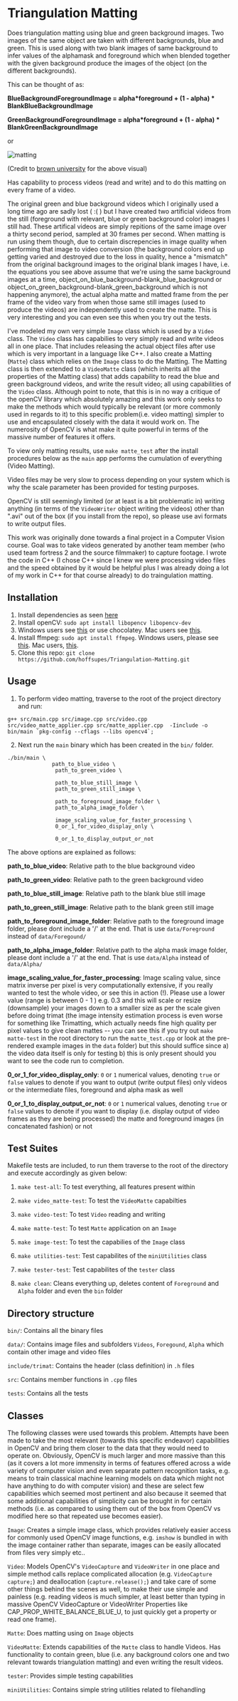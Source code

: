 # Triangulation Matting

Does triangulation matting using blue and green background images. Two images of the same object are taken with different backgrounds, blue and green.
This is used along with two blank images of same background to infer values of the alphamask and foreground which when blended together with the
given background produce the images of the object (on the different backgrounds).

This can be thought of as:

**BlueBackgroundForegroundImage = alpha*foreground + (1 - alpha) * BlankBlueBackgroundImage**

**GreenBackgroundForegroundImage = alpha*foreground + (1 - alpha) * BlankGreenBackgroundImage**

or

![matting](https://user-images.githubusercontent.com/28497335/138963602-8a587a14-66e9-44fa-8e72-17e2481bdc2a.png)

(Credit to [brown university](http://cs.brown.edu/courses/cs129/results/final/njooma/) for the above visual)

Has capability to process videos (read and write) and to do this matting on every frame of a video.

The original green and blue background videos which I originally used a long time ago are sadly lost ( :( ) but I have created two artificial videos
from the still (foreground with relevant, blue or green background color) images I still had. These artifical videos are simply repitions of the same image over a thirty second period, sampled at 30 frames per second. When matting is run using them though, due to certain discrepencies in image quality when performing that image to video conversion (the background colors end up getting varied and destroyed due to the loss in quality, hence a "mismatch" from the original background images to the original blank images I have, i.e. the equations you see above assume that we're using the same background images at a time, object_on_blue_background-blank_blue_background or object_on_green_background-blank_green_background which is not happening anymore), the actual alpha matte and matted frame from the per frame of the video vary from when those same still images (used to produce the videos) are independently used to create the matte. This is very interesting and you can even see this when you try out the tests.

I've modeled my own very simple `Image` class which is used by a `Video` class. The ``Video`` class has capabilies to very simply read and write videos all in one place.
That includes releasing the actual object files after use which is very important in a language like C++. I also create a Matting (`Matte`) class which relies on the `Image` class to do the Matting. The Matting class is then extended to a `VideoMatte` class (which inherits all the properties of the Matting class) that adds capability to read the blue and green background videos, and write the result video; all using capabilities of the `Video` class. Although point to note, that this is in no way a critique of the openCV library which absolutely amazing and this work only seeks to make the methods which would typically be relevant (or more commonly used in regards to it) to this specific problem(i.e. video matting) simpler to use and encapsulated closely with the data it would work on. The numerosity of OpenCV is what make it quite powerful in terms of the massive number of features it offers.

To view only matting results, use `make matte_test` after the install procedures below as the `main` app performs the cumulation of everything (Video Matting).

Video files may be very slow to process depending on your system which is why the scale parameter has been provided for testing purposes.

OpenCV is still seemingly limited (or at least is a bit problematic in) writing anything (in terms of the `VideoWriter` object writing the videos) other than ".avi" out of the box (if you install from the repo), so please use avi formats to write output files.

This work was originally done towards a final project in a Computer Vision course. Goal was to take videos generated by another team member (who used team fortress 2 and the source filmmaker) to capture footage. I wrote the code in C++ (I chose C++ since I knew we were processing video files and the speed obtained by it would be helpful plus I was already doing a lot of my work in C++ for that course already) to do traingulation matting.

## Installation


1. Install dependencies as seen [here](https://linuxize.com/post/how-to-install-opencv-on-ubuntu-18-04/)
2. Install openCV: `sudo apt install libopencv libopencv-dev`
3. Windows users see [this](https://learnopencv.com/install-opencv-on-windows/) or use chocolatey. Mac users see [this](https://www.pyimagesearch.com/2018/08/17/install-opencv-4-on-macos/).
4. Install ffmpeg: `sudo apt install ffmpeg`. Windows users, please see [this](https://www.wikihow.com/Install-FFmpeg-on-Windows). Mac users, [this](http://jollejolles.com/install-ffmpeg-on-mac-os-x/).
5. Clone this repo: `git clone https://github.com/hoffsupes/Triangulation-Matting.git`


## Usage

1. To perform video matting, traverse to the root of the project directory and run:

```
g++ src/main.cpp src/image.cpp src/video.cpp src/video_matte_applier.cpp src/matte_applier.cpp  -Iinclude -o bin/main `pkg-config --cflags --libs opencv4`;
```

2. Next run the `main` binary which has been created in the `bin/` folder.

```      
./bin/main \
              path_to_blue_video \
               path_to_green_video \

               path_to_blue_still_image \
               path_to_green_still_image \

               path_to_foreground_image_folder \
               path_to_alpha_image_folder \

               image_scaling_value_for_faster_processing \
               0_or_1_for_video_display_only \

               0_or_1_to_display_output_or_not
```

The above options are explained as follows:

**path_to_blue_video**: Relative path to the blue background video

**path_to_green_video**: Relative path to the green background video

**path_to_blue_still_image**: Relative path to the blank blue still image

**path_to_green_still_image**: Relative path to the blank green still image

**path_to_foreground_image_folder**: Relative path to the foreground image folder, please dont include a '/' at the end. That is use `data/Foreground` instead of `data/Foregound/`

**path_to_alpha_image_folder**: Relative path to the alpha mask image folder, please dont include a '/' at the end. That is use `data/Alpha` instead of `data/Alpha/`

**image_scaling_value_for_faster_processing**: Image scaling value, since matrix inverse per pixel is very computationally extensive, if you really wanted to test the whole video, or see this in action (!). Please use a lower value (range is between 0 - 1 ) e.g. 0.3 and this will scale or resize (downsample) your images down to a smaller size as per the scale given before doing trimat (the image intensity estimation process is even worse for something like Trimatting, which actually needs fine high quality per pixel values to give clean mattes -- you can see this if you try out `make matte-test` in the root directory to run the `matte_test.cpp` or look at the pre-rendered example images in the `data` folder) but this should suffice since a) the video data itself is only for testing b) this is only present should you want to see the code run to completion.

**0_or_1_for_video_display_only**: `0` or `1` numerical values, denoting `true` or `false` values to denote if you want to output (write output files) only videos or the intermediate files, foreground and alpha mask as well

**0_or_1_to_display_output_or_not**: `0` or `1` numerical values, denoting `true` or `false` values to denote if you want to display (i.e. display output of video frames as they are being processed) the matte and foreground images (in concatenated fashion) or not


## Test Suites

Makefile tests are included, to run them traverse to the root of the directory and execute accordingly as given below:

1. `make test-all`:
    To test everything, all features present within

2. `make video_matte-test`:
    To test the `VideoMatte` capabilties

3. `make video-test`:
    To test `Video` reading and writing

4. `make matte-test`:
    To test `Matte` application on an `Image`

5. `make image-test`:
    To test the capabilies of the `Image` class

6. `make utilities-test`:
    Test capabilites of the `miniUtilities` class

7. `make tester-test`:
    Test capabilites of the `tester` class

8. `make clean`:
    Cleans everything up, deletes content of `Foreground` and `Alpha` folder and even the `bin` folder

## Directory structure

`bin/`: Contains all the binary files

`data/`: Contains image files and subfolders `Videos`, `Foregound`, `Alpha` which contain other image and video files

`include/trimat`: Contains the header (class definition) in `.h` files

`src`: Contains member functions in `.cpp` files

`tests`: Contains all the tests

## Classes

The following classes were used towards this problem. Attempts have been made to take the most relevant (towards this specific endeavor) capabilities in OpenCV and bring them closer to the data that they would need to operate on. Obviously, OpenCV is much larger and more massive than this (as it covers a lot more immensity in terms of features offered across a wide variety of computer vision and even separate pattern recognition tasks, e.g. means to train classical machine learning models on data which might not have anything to do with computer vision) and these are select few capabilities which seemed most pertinent and also because it seemed that some additional capabilities of simplicity can be brought in for certain methods (i.e. as compared to using them out of the box from OpenCV vs modified here so that repeated use becomes easier).

`Image`: Creates a simple image class, which provides relatively easier access for commonly used OpenCV image functions, e.g. `imshow` is bundled in with the image container rather than separate, images can be easily allocated from files very simply etc..

`Video`: Models OpenCV's `VideoCapture` and `VideoWriter` in one place and simple method calls replace complicated allocation (e.g. `VideoCapture capture;`) and deallocation (`capture.release();`) and take care of some other things behind the scenes as well, to make their use simple and painless (e.g. reading videos is much simpler, at least better than typing in massive OpenCV VideoCapture or VideoWriter Properties like CAP_PROP_WHITE_BALANCE_BLUE_U, to just quickly get a property or read one frame).

`Matte`: Does matting using on `Image` objects

`VideoMatte`: Extends capabilities of the `Matte` class to handle Videos. Has functionality to contain green, blue (i.e. any background colors one and two relevant towards triangulation matting) and even writing the result videos.

`tester`: Provides simple testing capabilities

`miniUtilities`: Contains simple string utilities related to filehandling
